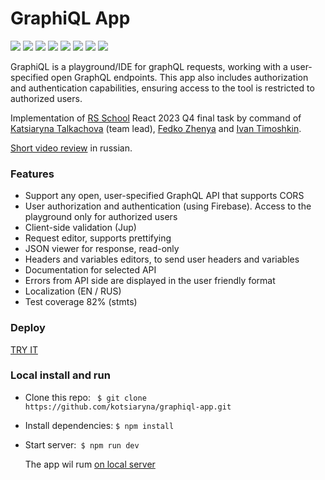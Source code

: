# GraphiQL App
![](https://img.shields.io/badge/react-087a9f) ![](https://img.shields.io/badge/redux-764abc) ![](https://img.shields.io/badge/MUI-409fff )  ![](https://img.shields.io/badge/typescript-3178c6) ![](https://img.shields.io/badge/css-modules-ffffff) ![](https://img.shields.io/badge/axios-7a39e3) 
![](https://img.shields.io/badge/jest-ac3e5a) ![](https://img.shields.io/badge/yup-f75748 ) 


GraphiQL is a playground/IDE for graphQL requests, working with a user-specified open GraphQL endpoints. This app also includes authorization and authentication capabilities, ensuring access to the tool is restricted to authorized users.

Implementation of [RS School](https://rs.school/) React 2023 Q4 final task by command of [Katsiaryna Talkachova](https://github.com/kotsiaryna) (team lead), [Fedko Zhenya](https://github.com/fedko-zhenja) and [Ivan Timoshkin]( https://github.com/amberlynn364).

[Short video review](https://www.youtube.com/watch?v=6lRm-cs9J3Y) in russian.

### Features

*  Support any open, user-specified GraphQL API that supports CORS
*  User authorization and authentication (using Firebase). Access to the playground only for authorized users
*  Client-side validation (Jup)
*  Request editor, supports prettifying
*  JSON viewer for response, read-only
*  Headers and variables editors, to send user headers and variables
*  Documentation for selected API
*  Errors from API side are displayed in the user friendly format
*  Localization (EN / RUS)
*  Test coverage 82% (stmts)

### Deploy

[TRY IT](https://react-rangers.netlify.app/main)

### Local install and run

* Clone this repo: ` $ git clone https://github.com/kotsiaryna/graphiql-app.git`
* Install dependencies: `$ npm install`
* Start server:` $ npm run dev`

  The app wil rum [on local server](http://localhost:5173/)



